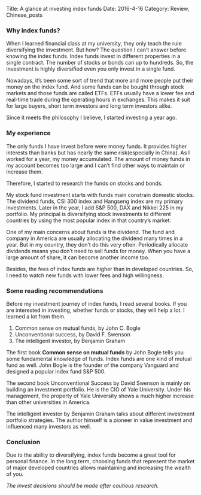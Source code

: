 Title: A glance at investing index funds 
Date: 2016-4-16
Category: Review, Chinese_posts

### Why index funds?

When I learned financial class at my university, they only teach the rule diversifying the investment. But how? The question I can’t answer before knowing the index funds. Index funds invest in different properties in a single contract. The number of stocks or bonds can up to hundreds. So, the investment is highly diversified even you only invest in a single fund.

Nowadays, it’s been some sort of trend that more and more people put their money on the index fund. And some funds can be bought through stock markets and those funds are called ETFs. ETFs usually have a lower fee and real-time trade during the operating hours in exchanges. This makes it suit for large buyers, short term investors and long term investors alike.

Since it meets the philosophy I believe, I started investing a year ago.

### My experience 

The only funds I have invest before were money funds. It provides higher interests than banks but has nearly the same risk(especially in China). As I worked for a year, my money accumulated. The amount of money funds in my account becomes too large and I can’t find other ways to maintain or increase them.

Therefore, I started to research the funds on stocks and bonds. 

My stock fund investment starts with funds main constrain domestic stocks. The dividend funds, CSI 300 index and Hangseng index are my primary investments. Later in the year, I add S&P 500, DAX and Nikkei 225 in my portfolio. My principal is diversifying stock investments to different countries by using the most popular index in that country’s market. 

One of my main concerns about funds is the dividend. The fund and company in America are usually allocating the dividend many times in a year. But in my country, they don’t do this very often. Periodically allocate dividends means you don’t need to sell funds for money. When you have a large amount of share, it can become another income too. 

Besides, the fees of index funds are higher than in developed countries. So, I need to watch new funds with lower fees and high willingness. 



### Some reading recommendations 

Before my investment journey of index funds, I read several books. If you are interested in investing, whether funds or stocks, they will help a lot. I learned a lot from them. 

1. Common sense on mutual funds, by John C. Bogle
2. Unconventional success, by David F. Swenson
3. The intelligent investor, by Benjamin Graham

The first book **Common sense on mutual funds** by John Bogle tells you some fundamental knowledge of funds. Index funds are one kind of mutual fund as well. John Bogle is the founder of the company Vanguard and designed a popular index fund S&P 500. 

The second book Unconventional Success by David Swenson is mainly on building an investment portfolio. He is the CIO of Yale University. Under his management, the property of Yale University shows a much higher increase than other universities in America.

The intelligent investor by Benjamin Graham talks about different investment portfolio strategies. The author himself is a pioneer in value investment and influenced many investors as well.

### Conclusion 

Due to the ability to diversifying, index funds become a great tool for personal finance. In the long term, choosing funds that represent the market of major developed countries allows maintaining and increasing the wealth of you.

*The invest decisions should be made after cautious research.*